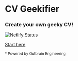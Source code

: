 # CV Geekifier

### Create your own geeky CV!
[![Netlify Status](https://api.netlify.com/api/v1/badges/42d11d78-db08-4629-86b3-02d87482813c/deploy-status)](https://app.netlify.com/sites/romantic-ardinghelli-e7f0cc/deploys)


[Start here](https://romantic-ardinghelli-e7f0cc.netlify.com/)


<sup>* Powered by Outbrain Engineering</sup>
